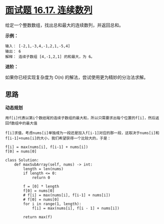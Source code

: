 # [面试题 16.17. 连续数列](https://leetcode-cn.com/problems/contiguous-sequence-lcci/)

给定一个整数数组，找出总和最大的连续数列，并返回总和。

**示例：**

```
输入： [-2,1,-3,4,-1,2,1,-5,4]
输出： 6
解释： 连续子数组 [4,-1,2,1] 的和最大，为 6。
```

**进阶：**

如果你已经实现复杂度为 O(n) 的解法，尝试使用更为精妙的分治法求解。



## 思路

**动态规划**

```
用f[i]代表以第i个数结尾的连续子数组的最大和，所以只需要求出每个位置的f[i]，然后返回f数组中的最大值

f[i]求值，考虑nums[i]单独成为一段还是加入f[i-1]对应的那一段，这取决于nums[i]和f[i-1]+nums[i]的大小，我们希望获得一个比较大的，于是：

f[i] = max(nums[i], f[i-1] + nums[i])
f[0] = nums[0]
```



```
class Solution:
    def maxSubArray(self, nums) -> int:
        length = len(nums)
        if length <= 0:
            return 0

        f = [0] * length
        f[0] = nums[0]
        # f[i] = max(nums[i], f[i-1] + nums[i])
        # f[0] = nums[0]
        for i in range(1, length):
            f[i] = max(nums[i], f[i - 1] + nums[i])

        return max(f)
```


